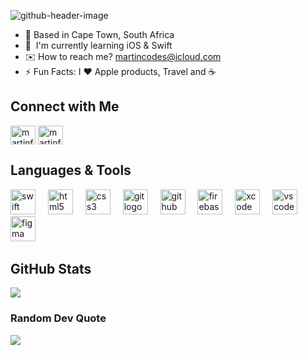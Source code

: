 ![github-header-image](https://github.com/MartinFlischman/MartinFlischman/assets/26260699/2c48e874-64ea-4ab4-9f0e-7b4fa53e1dfc)

* 📍  Based in Cape Town, South Africa
* 🌱  I'm currently learning iOS & Swift
* ✉️  How to reach me? [martincodes@icloud.com](mailto:martincodes@icloud.com)
* ⚡  Fun Facts: I ❤️ Apple products, Travel and ☕️
 <!-- * 🤖  My portfolio is available at [MartinCodes](http://martincodes.co.za) -->

## Connect with Me
<p align="left">
<a href="https://linkedin.com/in/martinflischman" target="_blank"><img align="center" src="https://raw.githubusercontent.com/rahuldkjain/github-profile-readme-generator/master/src/images/icons/Social/linked-in-alt.svg" alt="martinflischman" height="30" width="40" /></a>
<a href="https://twitter.com/martinflischman" target="_blank"><img align="center" src="https://raw.githubusercontent.com/rahuldkjain/github-profile-readme-generator/master/src/images/icons/Social/twitter.svg" alt="martinflischman" height="30" width="40" /></a>
</p>

## Languages & Tools
<div align="left">
  <img src="https://cdn.jsdelivr.net/gh/devicons/devicon/icons/swift/swift-original.svg" height="40" alt="swift logo"  />
  <img width="12" />
  <img src="https://cdn.jsdelivr.net/gh/devicons/devicon/icons/html5/html5-original.svg" height="40" alt="html5 logo"  />
  <img width="12" />
  <img src="https://cdn.jsdelivr.net/gh/devicons/devicon/icons/css3/css3-original.svg" height="40" alt="css3 logo"  />
  <img width="12" />
  <img src="https://cdn.jsdelivr.net/gh/devicons/devicon/icons/git/git-original.svg" height="40" alt="git logo"  />
  <img width="12" />
  <img src="https://cdn.jsdelivr.net/gh/devicons/devicon/icons/github/github-original.svg" height="40" alt="github logo"  />
  <img width="12" />
  <img src="https://cdn.jsdelivr.net/gh/devicons/devicon/icons/firebase/firebase-plain.svg" height="40" alt="firebase logo"  />
  <img width="12" />
  <img src="https://cdn.jsdelivr.net/gh/devicons/devicon/icons/xcode/xcode-original.svg" height="40" alt="xcode logo"  />
  <img width="12" />
  <img src="https://cdn.jsdelivr.net/gh/devicons/devicon/icons/vscode/vscode-original.svg" height="40" alt="vscode logo"  />
  <img width="12" />
  <img src="https://cdn.jsdelivr.net/gh/devicons/devicon/icons/figma/figma-original.svg" height="40" alt="figma logo"  />
  <img width="12" />
</div>

###

## GitHub Stats
<div align="left">
  <!-- 
<p><img src="https://github-readme-stats.vercel.app/api/top-langs/?username=MartinFlischman&theme=dracula&hide_border=true&layout=compact"><p>
<p><img src="https://github-readme-stats.vercel.app/api?username=MartinFlischman&theme=dracula&hide_border=true&show_icons=true"><p>
  -->
<p><img src="https://github-readme-streak-stats.herokuapp.com/?user=MartinFlischman&theme=dracula&hide_border=true"><p>
</div>

### Random Dev Quote
![](https://quotes-github-readme.vercel.app/api?type=horizontal&theme=radical)
